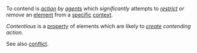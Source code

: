 To contend is *[action](https://github.com/gcassel/Modular-Organization-Terminology/blob/master/terms/action.md) by [agents](https://github.com/gcassel/Modular-Organization-Terminology/blob/master/terms/agent.md)* which *significantly* attempts to *[restrict](https://github.com/gcassel/Modular-Organization-Terminology/blob/master/terms/restriction.md) or remove* an [element](https://github.com/gcassel/Modular-Organization-Terminology/blob/master/terms/element.md) from a [specific](https://github.com/gcassel/Modular-Organization-Terminology/blob/master/terms/specific.md) [context](https://github.com/gcassel/Modular-Organization-Terminology/blob/master/terms/context.md).  

*Contentious* is a [property](https://github.com/gcassel/Modular-Organization-Terminology/blob/master/terms/property.md) of elements which are likely to *[create](https://github.com/gcassel/Modular-Organization-Terminology/blob/master/terms/creation.md) contending action*.

See also [conflict](https://github.com/gcassel/Modular-Organization-Terminology/blob/master/terms/conflict.md).
